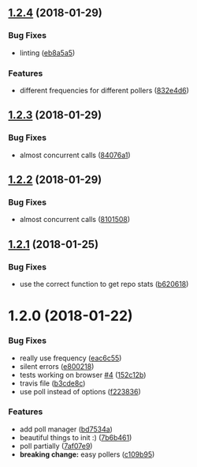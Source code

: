 <a name="1.2.4"></a>
## [1.2.4](https://github.com/ipfs-shipyard/ipfs-stats/compare/v1.2.3...v1.2.4) (2018-01-29)


### Bug Fixes

* linting ([eb8a5a5](https://github.com/ipfs-shipyard/ipfs-stats/commit/eb8a5a5))


### Features

* different frequencies for different pollers ([832e4d6](https://github.com/ipfs-shipyard/ipfs-stats/commit/832e4d6))



<a name="1.2.3"></a>
## [1.2.3](https://github.com/hacdias/ipfs-stats/compare/v1.2.2...v1.2.3) (2018-01-29)


### Bug Fixes

* almost concurrent calls ([84076a1](https://github.com/hacdias/ipfs-stats/commit/84076a1))



<a name="1.2.2"></a>
## [1.2.2](https://github.com/hacdias/ipfs-stats/compare/v1.2.1...v1.2.2) (2018-01-29)


### Bug Fixes

* almost concurrent calls ([8101508](https://github.com/hacdias/ipfs-stats/commit/8101508))



<a name="1.2.1"></a>
## [1.2.1](https://github.com/hacdias/ipfs-stats/compare/v1.2.0...v1.2.1) (2018-01-25)


### Bug Fixes

* use the correct function to get repo stats ([b620618](https://github.com/hacdias/ipfs-stats/commit/b620618))



<a name="1.2.0"></a>
# 1.2.0 (2018-01-22)


### Bug Fixes

* really use frequency ([eac6c55](https://github.com/hacdias/ipfs-stats/commit/eac6c55))
* silent errors ([e800218](https://github.com/hacdias/ipfs-stats/commit/e800218))
* tests working on browser [#4](https://github.com/hacdias/ipfs-stats/issues/4) ([152c12b](https://github.com/hacdias/ipfs-stats/commit/152c12b))
* travis file ([b3cde8c](https://github.com/hacdias/ipfs-stats/commit/b3cde8c))
* use poll instead of options ([f223836](https://github.com/hacdias/ipfs-stats/commit/f223836))


### Features

* add poll manager ([bd7534a](https://github.com/hacdias/ipfs-stats/commit/bd7534a))
* beautiful things to init :) ([7b6b461](https://github.com/hacdias/ipfs-stats/commit/7b6b461))
* poll partially ([7af07e9](https://github.com/hacdias/ipfs-stats/commit/7af07e9))
* **breaking change:** easy pollers ([c109b95](https://github.com/hacdias/ipfs-stats/commit/c109b95))



